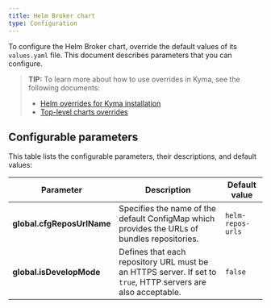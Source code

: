 ```yaml
---
title: Helm Broker chart
type: Configuration
---
```


To configure the Helm Broker chart, override the default values of its `values.yaml` file. This document describes parameters that you can configure.

>**TIP:** To learn more about how to use overrides in Kyma, see the following documents:
>* [Helm overrides for Kyma installation](/root/kyma/#configuration-helm-overrides-for-kyma-installation)
>* [Top-level charts overrides](/root/kyma/#configuration-helm-overrides-for-kyma-installation-top-level-charts-overrides)

## Configurable parameters

This table lists the configurable parameters, their descriptions, and default values:

| Parameter | Description | Default value |
|-----------|-------------|---------------|
| **global.cfgReposUrlName** | Specifies the name of the default ConfigMap which provides the URLs of bundles repositories. | `helm-repos-urls` |
| **global.isDevelopMode** | Defines that each repository URL must be an HTTPS server. If set to `true`, HTTP servers are also acceptable.  | `false` |

